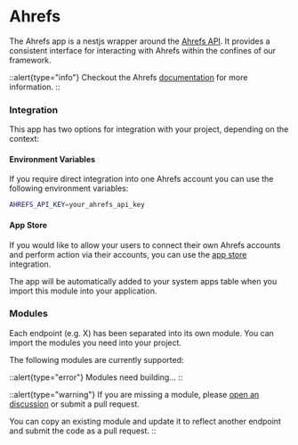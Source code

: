 # Ahrefs

The Ahrefs app is a nestjs wrapper around the [Ahrefs API](https://docs.ahrefs.com/docs/api/reference%2Fintroduction). It provides a consistent interface for interacting with Ahrefs within the confines of our framework.

::alert{type="info"}
Checkout the Ahrefs [documentation](https://docs.ahrefs.com/docs/api/reference%2Fintroduction) for more information.
::

### Integration

This app has two options for integration with your project, depending on the context:

#### Environment Variables

If you require direct integration into one Ahrefs account you can use the following environment variables:

```bash
AHREFS_API_KEY=your_ahrefs_api_key
```

#### App Store

If you would like to allow your users to connect their own Ahrefs accounts and perform action via their accounts, you can use the [app store](/backend/app-store/readme) integration.

The app will be automatically added to your system apps table when you import this module into your application. 

### Modules

Each endpoint (e.g. X) has been separated into its own module. You can import the modules you need into your project.

The following modules are currently supported:

::alert{type="error"}
Modules need building... 
::


::alert{type="warning"}
If you are missing a module, please [open an discussion](https://github.com/juicyllama/framework/discussions) or submit a pull request.

You can copy an existing module and update it to reflect another endpoint and submit the code as a pull request.
::
